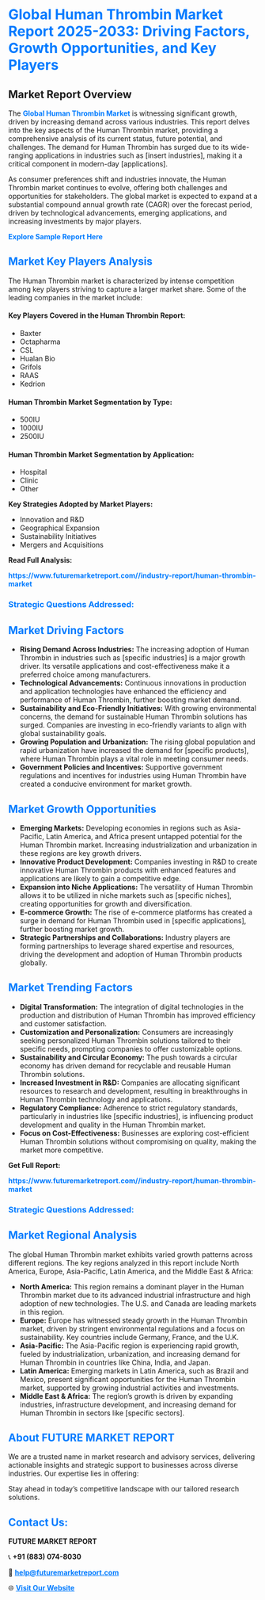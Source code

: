<h1 style="color: #007BFF;">Global Human Thrombin Market Report 2025-2033: Driving Factors, Growth Opportunities, and Key Players</h1>

<section id="overview">
<h2>Market Report Overview</h2>
<p>The <a href="https://www.futuremarketreport.com//industry-report/human-thrombin-market" style="color: #007BFF; text-decoration: none;"><strong>Global Human Thrombin Market</strong></a> is witnessing significant growth, driven by increasing demand across various industries. This report delves into the key aspects of the Human Thrombin market, providing a comprehensive analysis of its current status, future potential, and challenges. The demand for Human Thrombin has surged due to its wide-ranging applications in industries such as [insert industries], making it a critical component in modern-day [applications].</p>
<p>As consumer preferences shift and industries innovate, the Human Thrombin market continues to evolve, offering both challenges and opportunities for stakeholders. The global market is expected to expand at a substantial compound annual growth rate (CAGR) over the forecast period, driven by technological advancements, emerging applications, and increasing investments by major players.</p>
</section>

<section id="overview">
<p><a href="https://www.futuremarketreport.com//request-sample/reportId=78226" style="color: #007BFF; text-decoration: none;"><strong>Explore Sample Report Here</strong></a></p>
</section>

<section id="key-players">
<h2 style="color: #007BFF;">Market Key Players Analysis</h2>
<p>The Human Thrombin market is characterized by intense competition among key players striving to capture a larger market share. Some of the leading companies in the market include:</p>
<h4>Key Players Covered in the Human Thrombin Report:</h4>
<ul><li>Baxter</li><li>Octapharma</li><li>CSL</li><li>Hualan Bio</li><li>Grifols</li><li>RAAS</li><li>Kedrion</li></ul>
<h4>Human Thrombin Market Segmentation by Type:</h4>
<ul><li>500IU</li><li>1000IU</li><li>2500IU</li></ul>

<h4>Human Thrombin Market Segmentation by Application:</h4>
<ul><li>Hospital</li><li>Clinic</li><li>Other</li></ul>
<p><strong>Key Strategies Adopted by Market Players:</strong></p>
<ul>
<li>Innovation and R&D</li>
<li>Geographical Expansion</li>
<li>Sustainability Initiatives</li>
<li>Mergers and Acquisitions</li>
</ul>
</section>

<section>
<p><strong>Read Full Analysis: </strong></p><a href="https://www.futuremarketreport.com//industry-report/human-thrombin-market" style="color: #007BFF; text-decoration: none;"><strong>https://www.futuremarketreport.com//industry-report/human-thrombin-market</strong></a>
<h3 style="color: #007BFF;">Strategic Questions Addressed:</h3>
</section>

<section id="driving-factors">
<h2 style="color: #007BFF;">Market Driving Factors</h2>
<ul>
<li><strong>Rising Demand Across Industries:</strong> The increasing adoption of Human Thrombin in industries such as [specific industries] is a major growth driver. Its versatile applications and cost-effectiveness make it a preferred choice among manufacturers.</li>
<li><strong>Technological Advancements:</strong> Continuous innovations in production and application technologies have enhanced the efficiency and performance of Human Thrombin, further boosting market demand.</li>
<li><strong>Sustainability and Eco-Friendly Initiatives:</strong> With growing environmental concerns, the demand for sustainable Human Thrombin solutions has surged. Companies are investing in eco-friendly variants to align with global sustainability goals.</li>
<li><strong>Growing Population and Urbanization:</strong> The rising global population and rapid urbanization have increased the demand for [specific products], where Human Thrombin plays a vital role in meeting consumer needs.</li>
<li><strong>Government Policies and Incentives:</strong> Supportive government regulations and incentives for industries using Human Thrombin have created a conducive environment for market growth.</li>
</ul>
</section>

<section id="growth-opportunities">
<h2 style="color: #007BFF;">Market Growth Opportunities</h2>
<ul>
<li><strong>Emerging Markets:</strong> Developing economies in regions such as Asia-Pacific, Latin America, and Africa present untapped potential for the Human Thrombin market. Increasing industrialization and urbanization in these regions are key growth drivers.</li>
<li><strong>Innovative Product Development:</strong> Companies investing in R&D to create innovative Human Thrombin products with enhanced features and applications are likely to gain a competitive edge.</li>
<li><strong>Expansion into Niche Applications:</strong> The versatility of Human Thrombin allows it to be utilized in niche markets such as [specific niches], creating opportunities for growth and diversification.</li>
<li><strong>E-commerce Growth:</strong> The rise of e-commerce platforms has created a surge in demand for Human Thrombin used in [specific applications], further boosting market growth.</li>
<li><strong>Strategic Partnerships and Collaborations:</strong> Industry players are forming partnerships to leverage shared expertise and resources, driving the development and adoption of Human Thrombin products globally.</li>
</ul>
</section>

<section id="trending-factors">
<h2 style="color: #007BFF;">Market Trending Factors</h2>
<ul>
<li><strong>Digital Transformation:</strong> The integration of digital technologies in the production and distribution of Human Thrombin has improved efficiency and customer satisfaction.</li>
<li><strong>Customization and Personalization:</strong> Consumers are increasingly seeking personalized Human Thrombin solutions tailored to their specific needs, prompting companies to offer customizable options.</li>
<li><strong>Sustainability and Circular Economy:</strong> The push towards a circular economy has driven demand for recyclable and reusable Human Thrombin solutions.</li>
<li><strong>Increased Investment in R&D:</strong> Companies are allocating significant resources to research and development, resulting in breakthroughs in Human Thrombin technology and applications.</li>
<li><strong>Regulatory Compliance:</strong> Adherence to strict regulatory standards, particularly in industries like [specific industries], is influencing product development and quality in the Human Thrombin market.</li>
<li><strong>Focus on Cost-Effectiveness:</strong> Businesses are exploring cost-efficient Human Thrombin solutions without compromising on quality, making the market more competitive.</li>
</ul>
</section>

<section>
<p><strong>Get Full Report: </strong></p><a href="https://www.futuremarketreport.com//industry-report/human-thrombin-market" style="color: #007BFF; text-decoration: none;"><strong>https://www.futuremarketreport.com//industry-report/human-thrombin-market</strong></a>
<h3 style="color: #007BFF;">Strategic Questions Addressed:</h3>
</section>


<section id="regional-analysis">
<h2 style="color: #007BFF;">Market Regional Analysis</h2>
<p>The global Human Thrombin market exhibits varied growth patterns across different regions. The key regions analyzed in this report include North America, Europe, Asia-Pacific, Latin America, and the Middle East & Africa:</p>
<ul>
<li><strong>North America:</strong> This region remains a dominant player in the Human Thrombin market due to its advanced industrial infrastructure and high adoption of new technologies. The U.S. and Canada are leading markets in this region.</li>
<li><strong>Europe:</strong> Europe has witnessed steady growth in the Human Thrombin market, driven by stringent environmental regulations and a focus on sustainability. Key countries include Germany, France, and the U.K.</li>
<li><strong>Asia-Pacific:</strong> The Asia-Pacific region is experiencing rapid growth, fueled by industrialization, urbanization, and increasing demand for Human Thrombin in countries like China, India, and Japan.</li>
<li><strong>Latin America:</strong> Emerging markets in Latin America, such as Brazil and Mexico, present significant opportunities for the Human Thrombin market, supported by growing industrial activities and investments.</li>
<li><strong>Middle East & Africa:</strong> The region’s growth is driven by expanding industries, infrastructure development, and increasing demand for Human Thrombin in sectors like [specific sectors].</li>
</ul>
</section>

<footer>
<h2 style="color: #007BFF;">About FUTURE MARKET REPORT</h2>
<p>We are a trusted name in market research and advisory services, delivering actionable insights and strategic support to businesses across diverse industries. Our expertise lies in offering:</p>

<p>Stay ahead in today’s competitive landscape with our tailored research solutions.</p>

<h2 style="color: #007BFF;">Contact Us:</h2>
<p><strong>FUTURE MARKET REPORT</strong></p>
<p>📞 <strong>+91 (883) 074-8030</strong></p>
<p>📧 <strong><a href="mailto:help@futuremarketreport.com" style="color: #007BFF;">help@futuremarketreport.com</a></strong></p>
<p>🌐 <strong><a href="https://www.futuremarketreport.com/" style="color: #007BFF;">Visit Our Website</a></strong></p>
</footer>